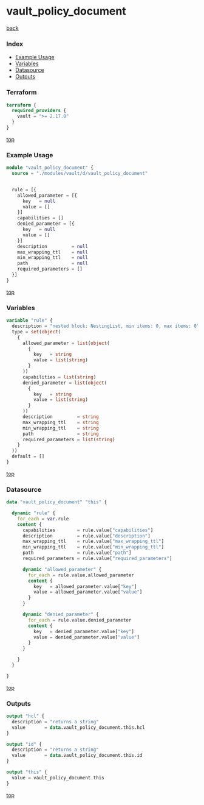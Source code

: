 # vault_policy_document

[back](../vault.md)

### Index

- [Example Usage](#example-usage)
- [Variables](#variables)
- [Datasource](#datasource)
- [Outputs](#outputs)

### Terraform

```terraform
terraform {
  required_providers {
    vault = ">= 2.17.0"
  }
}
```

[top](#index)

### Example Usage

```terraform
module "vault_policy_document" {
  source = "./modules/vault/d/vault_policy_document"


  rule = [{
    allowed_parameter = [{
      key   = null
      value = []
    }]
    capabilities = []
    denied_parameter = [{
      key   = null
      value = []
    }]
    description         = null
    max_wrapping_ttl    = null
    min_wrapping_ttl    = null
    path                = null
    required_parameters = []
  }]
}
```

[top](#index)

### Variables

```terraform
variable "rule" {
  description = "nested block: NestingList, min items: 0, max items: 0"
  type = set(object(
    {
      allowed_parameter = list(object(
        {
          key   = string
          value = list(string)
        }
      ))
      capabilities = list(string)
      denied_parameter = list(object(
        {
          key   = string
          value = list(string)
        }
      ))
      description         = string
      max_wrapping_ttl    = string
      min_wrapping_ttl    = string
      path                = string
      required_parameters = list(string)
    }
  ))
  default = []
}
```

[top](#index)

### Datasource

```terraform
data "vault_policy_document" "this" {

  dynamic "rule" {
    for_each = var.rule
    content {
      capabilities        = rule.value["capabilities"]
      description         = rule.value["description"]
      max_wrapping_ttl    = rule.value["max_wrapping_ttl"]
      min_wrapping_ttl    = rule.value["min_wrapping_ttl"]
      path                = rule.value["path"]
      required_parameters = rule.value["required_parameters"]

      dynamic "allowed_parameter" {
        for_each = rule.value.allowed_parameter
        content {
          key   = allowed_parameter.value["key"]
          value = allowed_parameter.value["value"]
        }
      }

      dynamic "denied_parameter" {
        for_each = rule.value.denied_parameter
        content {
          key   = denied_parameter.value["key"]
          value = denied_parameter.value["value"]
        }
      }

    }
  }

}
```

[top](#index)

### Outputs

```terraform
output "hcl" {
  description = "returns a string"
  value       = data.vault_policy_document.this.hcl
}

output "id" {
  description = "returns a string"
  value       = data.vault_policy_document.this.id
}

output "this" {
  value = vault_policy_document.this
}
```

[top](#index)